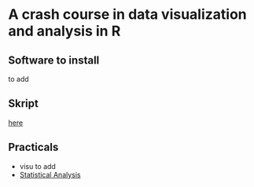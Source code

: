 # A crash course in data visualization and analysis in R

## Software to install

to add

## Skript 

[here](https://github.com/florianhartig/ResearchSkills/blob/master/Labs/Statistics/Script/EssentialStatistics.pdf)

## Practicals 

* visu to add
* [Statistical Analysis](https://github.com/florianhartig/ResearchSkills/blob/master/Labs/Statistics/Practicals/StatisticalAnalysisInR/Statistics.md)


